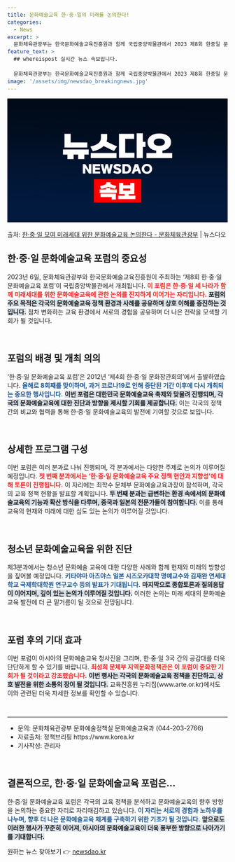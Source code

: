 ```yaml
---
title: 문화예술교육 한·중·일의 미래를 논의한다!
categories:
  - News
excerpt: >
  문화체육관광부는 한국문화예술교육진흥원과 함께 국립중앙박물관에서 2023 제8회 한중일 문화예술교육 포럼을 개…
feature_text: >
  ## whereispost 실시간 뉴스 속보입니다.

  문화체육관광부는 한국문화예술교육진흥원과 함께 국립중앙박물관에서 2023 제8회 한중일 문화예술교육 포럼을 개…
image: '/assets/img/newsdao_breakingnews.jpg'
---
```


![뉴스다오 속보](/assets/img/newsdao_breakingnews.jpg)

<p>출처: <a href="https://newsdao.kr/2428" rel="dofollow">한·중·일 모여 미래세대 위한 문화예술교육 논의한다  - 문화체육관광부</a> | 뉴스다오</p>

<h2 data-ke-size="size26">한·중·일 문화예술교육 포럼의 중요성</h2>
<p data-ke-size="size16">2023년 6일, 문화체육관광부와 한국문화예술교육진흥원이 주최하는 ‘제8회 한·중·일 문화예술교육 포럼’이 국립중앙박물관에서 개최됩니다. <b><span style="color: #ee2323;">이 포럼은 한·중·일 세 나라가 함께 미래세대를 위한 문화예술교육에 관한 논의를 진지하게 이어가는 자리입니다.</span></b> <b><span style="background-color: #21538527;">포럼의 주요 목적은 각국의 문화예술교육 정책 환경과 사례를 공유하며 상호 이해를 증진하는 것입니다.</span></b> 점차 변화하는 교육 환경에서 서로의 경험을 공유하며 더 나은 전략을 모색할 기회가 될 것입니다.</p>

<p data-ke-size="size16">&nbsp;</p>

<h2 data-ke-size="size26">포럼의 배경 및 개최 의의</h2>
<p data-ke-size="size16">‘한·중·일 문화예술교육 포럼’은 2012년 ‘제4회 한·중·일 문화장관회의’에서 출발하였습니다. <b><span style="color: #1a5490;">올해로 8회째를 맞이하며, 과거 코로나19로 인해 중단된 기간 이후에 다시 개최되는 중요한 행사입니다.</span></b> <b><span style="background-color: #21538527;">이번 포럼은 대한민국 문화예술교육 축제와 맞물려 진행되며, 각국의 문화예술교육에 대한 진단과 방향을 제시할 기회를 제공합니다.</span></b> 이는 각국의 정책 간의 비교와 협력을 통해 한·중·일 문화예술교육의 발전에 기여할 것으로 보입니다.</p>

<p data-ke-size="size16">&nbsp;</p>

<h2 data-ke-size="size26">상세한 프로그램 구성</h2>
<p data-ke-size="size16">이번 포럼은 여러 분과로 나눠 진행되며, 각 분과에서는 다양한 주제로 논의가 이루어질 예정입니다. <b><span style="color: #ee2323;">첫 번째 분과에서는 ‘한·중·일 문화예술교육 주요 정책 현안과 지향성’에 대해 토론이 진행됩니다.</span></b> 이 자리에는 최학수 문체부 문화예술교육과장이 참석하며, 각국의 교육 정책 현황을 발표할 계획입니다. <b><span style="background-color: #21538527;">두 번째 분과는 급변하는 환경 속에서의 문화예술교육의 기능과 확산 방식을 다루며, 중국과 일본의 전문가들이 참여합니다.</span></b> 이를 통해 교육의 현재와 미래에 대한 심도 있는 논의가 이루어질 것입니다.</p>

<p data-ke-size="size16">&nbsp;</p>

<h2 data-ke-size="size26">청소년 문화예술교육을 위한 진단</h2>
<p data-ke-size="size16">제3분과에서는 청소년 문화예술 교육에 대한 다양한 사례와 함께 현재와 미래의 방향성을 짚어볼 예정입니다. <b><span style="color: #1a5490;">키타야마 아츠야스 일본 시즈오카대학 명예교수와 김재완 연세대학교 국제학대학원 연구교수 등의 발표가 기대됩니다.</span></b> <b><span style="background-color: #21538527;">마지막으로 종합토론과 질의응답이 이어지며, 깊이 있는 논의가 이루어질 것입니다.</span></b> 이러한 논의는 미래 세대의 문화예술교육 발전에 더 큰 밑거름이 될 것으로 전망됩니다.</p>

<p data-ke-size="size16">&nbsp;</p>

<h2 data-ke-size="size26">포럼 후의 기대 효과</h2>
<p data-ke-size="size16">이번 포럼이 아시아의 문화예술교육 청사진을 그리며, 한·중·일 3국 간의 공감대를 더욱 단단하게 할 수 있기를 바랍니다. <b><span style="color: #ee2323;">최성희 문체부 지역문화정책관은 이 포럼이 중요한 기회가 될 것이라고 강조했습니다.</span></b> <b><span style="background-color: #21538527;">이번 행사는 각국의 문화예술교육 정책을 진단하고, 상호 발전을 위한 소통의 장이 될 것입니다.</span></b> 교육진흥원 누리집(www.arte.or.kr)에서도 이와 관련된 더욱 자세한 정보를 확인할 수 있습니다.</p>

<p data-ke-size="size16">&nbsp;</p>

<hr>

<ul>
  <li>문의: 문화체육관광부 문화예술정책실 문화예술교육과 (044-203-2766)</li>
  <li>자료출처: 정책브리핑 https://www.korea.kr</li>
  <li>기사작성: 관리자</li>
</ul>

<p data-ke-size="size16">&nbsp;</p>

<h2 data-ke-size="size26">결론적으로, 한·중·일 문화예술교육 포럼은...</h2>
<p data-ke-size="size16">한·중·일 문화예술교육 포럼은 각국의 교육 정책을 분석하고 문화예술교육의 향후 방향을 논의하는 중요한 자리로 자리매김하고 있습니다. <b><span style="color: #1a5490;">이 자리는 서로의 경험과 노하우를 나누며, 향후 더 나은 문화예술교육 체계를 구축하기 위한 기초가 될 것입니다.</span></b> <b><span style="background-color: #21538527;">앞으로도 이러한 행사가 꾸준히 이어져, 아시아의 문화예술교육이 더욱 풍부한 방향으로 나아가기를 기대합니다.</span></b></p> 

원하는 뉴스 찾아보기 👉 <a href="https://newsdao.kr" rel="dofollow">newsdao.kr</a>


